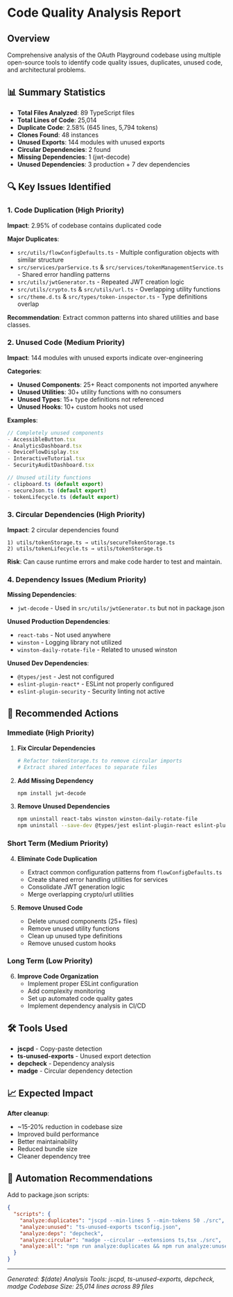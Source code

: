 # Code Quality Analysis Report

## Overview
Comprehensive analysis of the OAuth Playground codebase using multiple open-source tools to identify code quality issues, duplicates, unused code, and architectural problems.

## 📊 Summary Statistics
- **Total Files Analyzed**: 89 TypeScript files
- **Total Lines of Code**: 25,014
- **Duplicate Code**: 2.58% (645 lines, 5,794 tokens)
- **Clones Found**: 48 instances
- **Unused Exports**: 144 modules with unused exports
- **Circular Dependencies**: 2 found
- **Missing Dependencies**: 1 (jwt-decode)
- **Unused Dependencies**: 3 production + 7 dev dependencies

## 🔍 Key Issues Identified

### 1. Code Duplication (High Priority)
**Impact**: 2.95% of codebase contains duplicated code

**Major Duplicates**:
- `src/utils/flowConfigDefaults.ts` - Multiple configuration objects with similar structure
- `src/services/parService.ts` & `src/services/tokenManagementService.ts` - Shared error handling patterns
- `src/utils/jwtGenerator.ts` - Repeated JWT creation logic
- `src/utils/crypto.ts` & `src/utils/url.ts` - Overlapping utility functions
- `src/theme.d.ts` & `src/types/token-inspector.ts` - Type definitions overlap

**Recommendation**: Extract common patterns into shared utilities and base classes.

### 2. Unused Code (Medium Priority)
**Impact**: 144 modules with unused exports indicate over-engineering

**Categories**:
- **Unused Components**: 25+ React components not imported anywhere
- **Unused Utilities**: 30+ utility functions with no consumers
- **Unused Types**: 15+ type definitions not referenced
- **Unused Hooks**: 10+ custom hooks not used

**Examples**:
```typescript
// Completely unused components
- AccessibleButton.tsx
- AnalyticsDashboard.tsx
- DeviceFlowDisplay.tsx
- InteractiveTutorial.tsx
- SecurityAuditDashboard.tsx

// Unused utility functions
- clipboard.ts (default export)
- secureJson.ts (default export)
- tokenLifecycle.ts (default export)
```

### 3. Circular Dependencies (High Priority)
**Impact**: 2 circular dependencies found

```
1) utils/tokenStorage.ts → utils/secureTokenStorage.ts
2) utils/tokenLifecycle.ts → utils/tokenStorage.ts
```

**Risk**: Can cause runtime errors and make code harder to test and maintain.

### 4. Dependency Issues (Medium Priority)

**Missing Dependencies**:
- `jwt-decode` - Used in `src/utils/jwtGenerator.ts` but not in package.json

**Unused Production Dependencies**:
- `react-tabs` - Not used anywhere
- `winston` - Logging library not utilized
- `winston-daily-rotate-file` - Related to unused winston

**Unused Dev Dependencies**:
- `@types/jest` - Jest not configured
- `eslint-plugin-react*` - ESLint not properly configured
- `eslint-plugin-security` - Security linting not active

## 🎯 Recommended Actions

### Immediate (High Priority)
1. **Fix Circular Dependencies**
   ```bash
   # Refactor tokenStorage.ts to remove circular imports
   # Extract shared interfaces to separate files
   ```

2. **Add Missing Dependency**
   ```bash
   npm install jwt-decode
   ```

3. **Remove Unused Dependencies**
   ```bash
   npm uninstall react-tabs winston winston-daily-rotate-file
   npm uninstall --save-dev @types/jest eslint-plugin-react eslint-plugin-react-hooks eslint-plugin-react-refresh eslint-plugin-security
   ```

### Short Term (Medium Priority)
4. **Eliminate Code Duplication**
   - Extract common configuration patterns from `flowConfigDefaults.ts`
   - Create shared error handling utilities for services
   - Consolidate JWT generation logic
   - Merge overlapping crypto/url utilities

5. **Remove Unused Code**
   - Delete unused components (25+ files)
   - Remove unused utility functions
   - Clean up unused type definitions
   - Remove unused custom hooks

### Long Term (Low Priority)
6. **Improve Code Organization**
   - Implement proper ESLint configuration
   - Add complexity monitoring
   - Set up automated code quality gates
   - Implement dependency analysis in CI/CD

## 🛠️ Tools Used
- **jscpd** - Copy-paste detection
- **ts-unused-exports** - Unused export detection
- **depcheck** - Dependency analysis
- **madge** - Circular dependency detection

## 📈 Expected Impact
**After cleanup**:
- ~15-20% reduction in codebase size
- Improved build performance
- Better maintainability
- Reduced bundle size
- Cleaner dependency tree

## 🔧 Automation Recommendations
Add to package.json scripts:
```json
{
  "scripts": {
    "analyze:duplicates": "jscpd --min-lines 5 --min-tokens 50 ./src",
    "analyze:unused": "ts-unused-exports tsconfig.json",
    "analyze:deps": "depcheck",
    "analyze:circular": "madge --circular --extensions ts,tsx ./src",
    "analyze:all": "npm run analyze:duplicates && npm run analyze:unused && npm run analyze:deps && npm run analyze:circular"
  }
}
```

---
*Generated: $(date)*
*Analysis Tools: jscpd, ts-unused-exports, depcheck, madge*
*Codebase Size: 25,014 lines across 89 files*